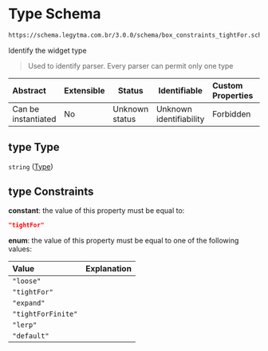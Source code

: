 # Type Schema

```txt
https://schema.legytma.com.br/3.0.0/schema/box_constraints_tightFor.schema.json#/properties/type
```

Identify the widget type


> Used to identify parser. Every parser can permit only one type
>

| Abstract            | Extensible | Status         | Identifiable            | Custom Properties | Additional Properties | Access Restrictions | Defined In                                                                                                      |
| :------------------ | ---------- | -------------- | ----------------------- | :---------------- | --------------------- | ------------------- | --------------------------------------------------------------------------------------------------------------- |
| Can be instantiated | No         | Unknown status | Unknown identifiability | Forbidden         | Allowed               | none                | [box_constraints_tightFor.schema.json\*](../schema/box_constraints_tightFor.schema.json) |

## type Type

`string` ([Type](box_constraints_tightfor-properties-type.md))

## type Constraints

**constant**: the value of this property must be equal to:

```json
"tightFor"
```

**enum**: the value of this property must be equal to one of the following values:

| Value              | Explanation |
| :----------------- | ----------- |
| `"loose"`          |             |
| `"tightFor"`       |             |
| `"expand"`         |             |
| `"tightForFinite"` |             |
| `"lerp"`           |             |
| `"default"`        |             |
